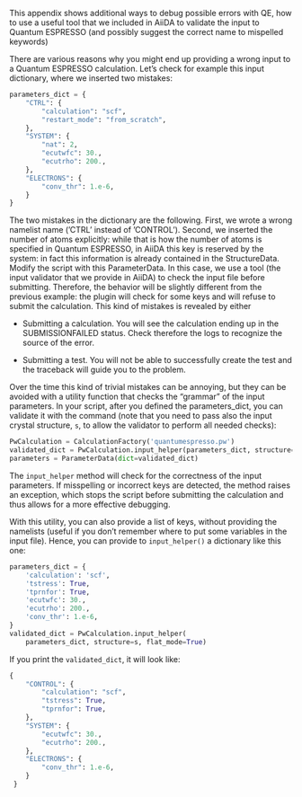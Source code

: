This appendix shows additional ways to debug possible errors with QE, how to use a useful tool that we included in AiiDA to validate the input to Quantum ESPRESSO (and possibly suggest the correct name to mispelled keywords)

There are various reasons why you might end up providing a wrong input to a Quantum ESPRESSO calculation. Let’s check for example this input dictionary, where we inserted two mistakes:

``` python
parameters_dict = {
    "CTRL": {
        "calculation": "scf",
        "restart_mode": "from_scratch",
    },
    "SYSTEM": {
        "nat": 2,
        "ecutwfc": 30.,
        "ecutrho": 200.,
    },
    "ELECTRONS": {
        "conv_thr": 1.e-6,
    }
}
```

The two mistakes in the dictionary are the following. First, we wrote a wrong namelist name (’CTRL’ instead of ’CONTROL’). Second, we inserted the number of atoms explicitly: while that is how the number of atoms is specified in Quantum ESPRESSO, in AiiDA this key is reserved by the system: in fact this information is already contained in the StructureData. Modify the script with this ParameterData. In this case, we use a tool (the input validator that we provide in AiiDA) to check the input file before submitting. Therefore, the behavior will be slightly different from the previous example: the plugin will check for some keys and will refuse to submit the calculation. This kind of mistakes is revealed by either

-   Submitting a calculation. You will see the calculation ending up in the SUBMISSIONFAILED status. Check therefore the logs to recognize the source of the error.

-   Submitting a test. You will not be able to successfully create the test and the traceback will guide you to the problem.

Over the time this kind of trivial mistakes can be annoying, but they can be avoided with a utility function that checks the “grammar” of the input parameters. In your script, after you defined the parameters\_dict, you can validate it with the command (note that you need to pass also the input crystal structure, `s`, to allow the validator to perform all needed checks):

``` python
PwCalculation = CalculationFactory('quantumespresso.pw')
validated_dict = PwCalculation.input_helper(parameters_dict, structure=s)
parameters = ParameterData(dict=validated_dict)
```

The `input_helper` method will check for the correctness of the input parameters. If misspelling or incorrect keys are detected, the method raises an exception, which stops the script before submitting the calculation and thus allows for a more effective debugging.

With this utility, you can also provide a list of keys, without providing the namelists (useful if you don’t remember where to put some variables in the input file). Hence, you can provide to `input_helper()` a dictionary like this one:

``` python
parameters_dict = {
    'calculation': 'scf',
    'tstress': True,
    'tprnfor': True,
    'ecutwfc': 30.,
    'ecutrho': 200.,
    'conv_thr': 1.e-6,
}
validated_dict = PwCalculation.input_helper(
    parameters_dict, structure=s, flat_mode=True)
```

If you print the `validated_dict`, it will look like:

``` python
{
    "CONTROL": {
        "calculation": "scf",
        "tstress": True,
        "tprnfor": True,
    },
    "SYSTEM": {
        "ecutwfc": 30.,
        "ecutrho": 200.,
    },
    "ELECTRONS": {
        "conv_thr": 1.e-6,
    }
 }
```
